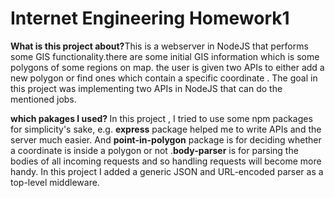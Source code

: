 # Internet Engineering Homework1
<b>What is this project about?</b>This is a webserver in NodeJS that performs some GIS functionality.there are some initial GIS information which is some polygons of some regions on map. the user is given two APIs to either add a new polygon or find ones which contain a specific coordinate . The goal in this project was implementing two APIs in NodeJS that can do the mentioned jobs.

<b> which pakages I used? </b>
In this project , I tried to use some npm packages for simplicity's sake, e.g. <b>express</b> package helped me to write APIs and the server much easier. And <b>point-in-polygon</b> package is for deciding whether a coordinate is inside a polygon or not .<b>body-parser</b> is for parsing the bodies of all incoming requests and so handling requests will become more handy. In this project I added a generic JSON and URL-encoded parser as a top-level middleware. 
